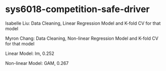# sys6018-competition-safe-driver

Isabelle Liu: Data Cleaning, Linear Regression Model and K-fold CV for that model

Myron Chang: Data Cleaning, Non-linear Regression Model and K-fold CV for that model



Linear Model: lm, 0.252

Non-linear Model: GAM, 0.267
